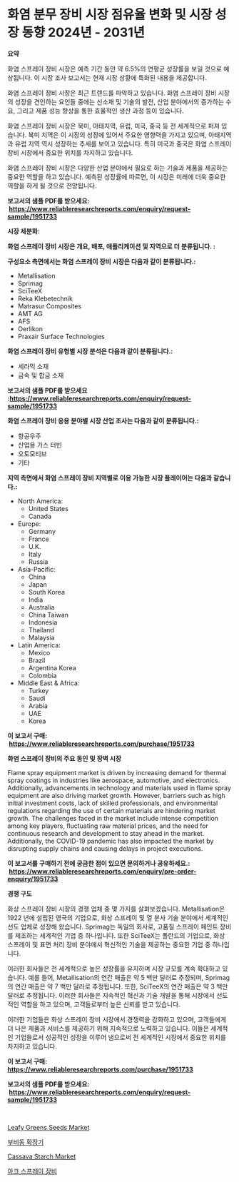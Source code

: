 <p><h1>화염 분무 장비 시장 점유율 변화 및 시장 성장 동향 2024년 - 2031년</h1></p><p><strong>요약</strong></p>
<p><p>화염 스프레이 장비 시장은 예측 기간 동안 약 6.5%의 연평균 성장률을 보일 것으로 예상됩니다. 이 시장 조사 보고서는 현재 시장 상황에 특화된 내용을 제공합니다. </p><p>화염 스프레이 장비 시장은 최근 트렌드를 파악하고 있습니다. 화염 스프레이 장비 시장의 성장을 견인하는 요인들 중에는 신소재 및 기술의 발전, 산업 분야에서의 증가하는 수요, 그리고 제품 성능 향상을 통한 효율적인 생산 과정 등이 있습니다. </p><p>화염 스프레이 장비 시장은 북미, 아태지역, 유럽, 미국, 중국 등 전 세계적으로 퍼져 있습니다. 북미 지역은 이 시장의 성장에 있어서 주요한 영향력을 가지고 있으며, 아태지역과 유럽 지역 역시 성장하는 추세를 보이고 있습니다. 특히 미국과 중국은 화염 스프레이 장비 시장에서 중요한 위치를 차지하고 있습니다. </p><p>화염 스프레이 장비 시장은 다양한 산업 분야에서 필요로 하는 기술과 제품을 제공하는 중요한 역할을 하고 있습니다. 예측된 성장률에 따르면, 이 시장은 미래에 더욱 중요한 역할을 하게 될 것으로 전망됩니다.</p></p>
<p><strong>보고서의 샘플 PDF를 받으세요: &nbsp;<a href="https://www.reliableresearchreports.com/enquiry/request-sample/1951733">https://www.reliableresearchreports.com/enquiry/request-sample/1951733</a></strong></p>
<p><strong>시장 세분화:</strong></p>
<p><strong> 화염 스프레이 장비 시장은 개요, 배포, 애플리케이션 및 지역으로 더 분류됩니다. :</strong></p>
<p><strong>구성요소 측면에서는 화염 스프레이 장비 시장은 다음과 같이 분류됩니다.:</strong></p>
<p><ul><li>Metallisation</li><li>Sprimag</li><li>SciTeeX</li><li>Reka Klebetechnik</li><li>Matrasur Composites</li><li>AMT AG</li><li>AFS</li><li>Oerlikon</li><li>Praxair Surface Technologies</li></ul></p>
<p><strong> 화염 스프레이 장비 유형별 시장 분석은 다음과 같이 분류됩니다.:</strong></p>
<p><ul><li>세라믹 소재</li><li>금속 및 합금 소재</li></ul></p>
<p><strong>보고서의 샘플 PDF를 받으세요 :<a href="https://www.reliableresearchreports.com/enquiry/request-sample/1951733">https://www.reliableresearchreports.com/enquiry/request-sample/1951733</a></strong></p>
<p><strong> 화염 스프레이 장비 응용 분야별 시장 산업 조사는 다음과 같이 분류됩니다.:</strong></p>
<p><ul><li>항공우주</li><li>산업용 가스 터빈</li><li>오토모티브</li><li>기타</li></ul></p>
<p><strong>지역 측면에서 화염 스프레이 장비 지역별로 이용 가능한 시장 플레이어는 다음과 같습니다.:</strong></p>
<p><ul>
    <li>
        North America:
        <ul>
            <li>United States</li>
            <li>Canada</li>
        </ul>
    </li>
    <li>
        Europe:
        <ul>
            <li>Germany</li>
            <li>France</li>
            <li>U.K.</li>
            <li>Italy</li>
            <li>Russia</li>
        </ul>
    </li>
    <li>
        Asia-Pacific:
        <ul>
            <li>China</li>
            <li>Japan</li>
            <li>South Korea</li>
            <li>India</li>
            <li>Australia</li>
            <li>China Taiwan</li>
            <li>Indonesia</li>
            <li>Thailand</li>
            <li>Malaysia</li>
        </ul>
    </li>
    <li>
        Latin America:
        <ul>
            <li>Mexico</li>
            <li>Brazil</li>
            <li>Argentina Korea</li>
            <li>Colombia</li>
        </ul>
    </li>
    <li>
        Middle East & Africa:
        <ul>
            <li>Turkey</li>
            <li>Saudi</li>
            <li>Arabia</li>
            <li>UAE</li>
            <li>Korea</li>
        </ul>
    </li>
    </ul></p>
<p><strong>이 보고서 구매: &nbsp;<a href="https://www.reliableresearchreports.com/purchase/1951733">https://www.reliableresearchreports.com/purchase/1951733</a></strong></p>
<p><strong>화염 스프레이 장비의 주요 동인 및 장벽 시장</strong></p>
<p><p>Flame spray equipment market is driven by increasing demand for thermal spray coatings in industries like aerospace, automotive, and electronics. Additionally, advancements in technology and materials used in flame spray equipment are also driving market growth. However, barriers such as high initial investment costs, lack of skilled professionals, and environmental regulations regarding the use of certain materials are hindering market growth. The challenges faced in the market include intense competition among key players, fluctuating raw material prices, and the need for continuous research and development to stay ahead in the market. Additionally, the COVID-19 pandemic has also impacted the market by disrupting supply chains and causing delays in project executions.</p></p>
<p><strong>이 보고서를 구매하기 전에 궁금한 점이 있으면 문의하거나 공유하세요.: &nbsp;<a href="https://www.reliableresearchreports.com/enquiry/pre-order-enquiry/1951733">https://www.reliableresearchreports.com/enquiry/pre-order-enquiry/1951733</a></strong></p>
<p><strong>경쟁 구도</strong></p>
<p><p>화상 스프레이 장비 시장의 경쟁 업체 중 몇 가지를 살펴보겠습니다. Metallisation은 1922 년에 설립된 영국의 기업으로, 화상 스프레이 및 열 분사 기술 분야에서 세계적인 선도 업체로 성장해 왔습니다. Sprimag는 독일의 회사로, 고품질 스프레이 페인트 장비를 제조하는 세계적인 기업 중 하나입니다. 또한 SciTeeX는 폴란드의 기업으로, 화상 스프레이 및 표면 처리 장비 분야에서 혁신적인 기술을 제공하는 중요한 기업 중 하나입니다.</p><p>이러한 회사들은 전 세계적으로 높은 성장률을 유지하며 시장 규모를 계속 확대하고 있습니다. 예를 들어, Metallisation의 연간 매출은 약 5 백만 달러로 추정되며, Sprimag의 연간 매출은 약 7 백만 달러로 추정됩니다. 또한, SciTeeX의 연간 매출은 약 3 백만 달러로 추정됩니다. 이러한 회사들은 지속적인 혁신과 기술 개발을 통해 시장에서 선도적인 역할을 하고 있으며, 고객들로부터 높은 신뢰를 받고 있습니다.</p><p>이러한 기업들은 화상 스프레이 장비 시장에서 경쟁력을 강화하고 있으며, 고객들에게 더 나은 제품과 서비스를 제공하기 위해 지속적으로 노력하고 있습니다. 이들은 세계적인 기업들로서 성공적인 성장을 이루어 냄으로써 전 세계적인 시장에서 중요한 위치를 차지하고 있습니다.</p></p>
<p><strong>이 보고서 구매: &nbsp; <a href="https://www.reliableresearchreports.com/purchase/1951733">https://www.reliableresearchreports.com/purchase/1951733</a></strong></p>
<p><strong>보고서의 샘플 PDF를 받으세요: &nbsp;<a href="https://www.reliableresearchreports.com/enquiry/request-sample/1951733">https://www.reliableresearchreports.com/enquiry/request-sample/1951733</a></strong><strong></strong></p>
<p>&nbsp;</p>
<p><p><a href="https://issuu.com/reportprime-2/docs/leafy-greens-seeds-market-size-2030.pptx">Leafy Greens Seeds Market</a></p><p><a href="https://github.com/hxzi07639916/Market-Research-Report-List-1/blob/main/20775247795.md">부비동 확장기</a></p><p><a href="https://issuu.com/reportprime-2/docs/cassava-starch-market-size-2030.pptx">Cassava Starch Market</a></p><p><a href="https://github.com/Hubertstyenger6685/Market-Research-Report-List-1/blob/main/52953637796.md">아크 스프레이 장비</a></p></p>